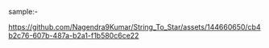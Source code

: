 sample:- 

https://github.com/Nagendra9Kumar/String_To_Star/assets/144660650/cb4b2c76-607b-487a-b2a1-f1b580c6ce22

